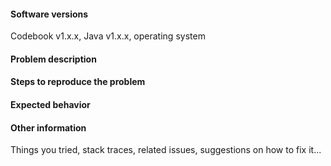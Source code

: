 <!-- 

Thank you for taking the time to report an ODK Codebook issue!

Before filling this form, visit https://github.com/nafundi/odk-codebook/issues and search to see whether your issue was already reported or fixed. If you find a match, comment on it or add a +1 rather than posting a new issue. If you find a problem you know how to fix, submit a pull request.

For all problem reports, please use the template below. Also include any relevant stack traces or error messages.

For feature requests, please include the problem description (what problem do you have that can't currently be solved?) and a proposed solution if you have one in mind (optional). You can delete the template. 

-->

#### Software versions 
Codebook v1.x.x, Java v1.x.x, operating system

#### Problem description

#### Steps to reproduce the problem

#### Expected behavior

#### Other information 
Things you tried, stack traces, related issues, suggestions on how to fix it...